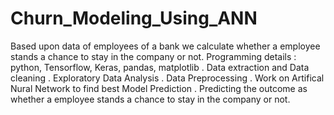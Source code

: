 # Churn_Modeling_Using_ANN
Based upon data of employees of a bank we calculate whether a employee stands a chance to stay in the company or not. Programming details : python, Tensorflow, Keras, pandas, matplotlib . Data extraction and Data cleaning . Exploratory Data Analysis . Data Preprocessing . Work on Artifical Nural Network to find best Model Prediction . Predicting the outcome as whether a employee stands a chance to stay in the company or not.
